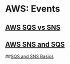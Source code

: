# AWS: Events

## [AWS SQS vs SNS](https://medium.com/awesome-cloud/aws-difference-between-sqs-and-sns-61a397bf76c5)

## [AWS SNS and SQS](https://www.youtube.com/watch?v=mXk0MNjlO7A)

##[SQS and SNS Basics](https://www.youtube.com/watch?v=mXk0MNjlO7A)
